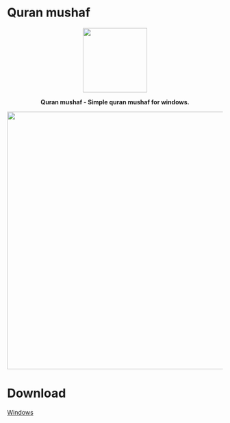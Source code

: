# Quran mushaf
<p align="center">
<img src="https://cdn.qurancdn.com/assets/icons/android-chrome-256x256-5ce92ae50dbe024515dae5d9b6e5ca249b8f327018630846c35d0c780a41769b.png" width="150" > 
</p>

<p align="center">
<strong>Quran mushaf - Simple quran mushaf for windows.</strong>
</p>
<p align="center">
<img src="https://github.com/era7imOSS/quran-mushaf/blob/main/Preview.png" width="600">  
</p> 

# Download  

<a href="https://github.com/era7imOSS/quran-mushaf/releases/download/v1.0.0/Setup.msi" rel="nofollow">Windows</a>









